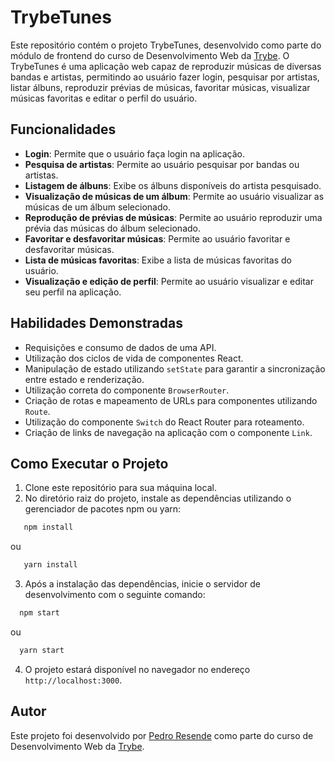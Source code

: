 # TrybeTunes

Este repositório contém o projeto TrybeTunes, desenvolvido como parte do módulo de frontend do curso de Desenvolvimento Web da [Trybe](https://www.betrybe.com/). O TrybeTunes é uma aplicação web capaz de reproduzir músicas de diversas bandas e artistas, permitindo ao usuário fazer login, pesquisar por artistas, listar álbuns, reproduzir prévias de músicas, favoritar músicas, visualizar músicas favoritas e editar o perfil do usuário.

## Funcionalidades

- **Login**: Permite que o usuário faça login na aplicação.
- **Pesquisa de artistas**: Permite ao usuário pesquisar por bandas ou artistas.
- **Listagem de álbuns**: Exibe os álbuns disponíveis do artista pesquisado.
- **Visualização de músicas de um álbum**: Permite ao usuário visualizar as músicas de um álbum selecionado.
- **Reprodução de prévias de músicas**: Permite ao usuário reproduzir uma prévia das músicas do álbum selecionado.
- **Favoritar e desfavoritar músicas**: Permite ao usuário favoritar e desfavoritar músicas.
- **Lista de músicas favoritas**: Exibe a lista de músicas favoritas do usuário.
- **Visualização e edição de perfil**: Permite ao usuário visualizar e editar seu perfil na aplicação.

## Habilidades Demonstradas

- Requisições e consumo de dados de uma API.
- Utilização dos ciclos de vida de componentes React.
- Manipulação de estado utilizando `setState` para garantir a sincronização entre estado e renderização.
- Utilização correta do componente `BrowserRouter`.
- Criação de rotas e mapeamento de URLs para componentes utilizando `Route`.
- Utilização do componente `Switch` do React Router para roteamento.
- Criação de links de navegação na aplicação com o componente `Link`.

## Como Executar o Projeto

1. Clone este repositório para sua máquina local.
2. No diretório raiz do projeto, instale as dependências utilizando o gerenciador de pacotes npm ou yarn:
```bash
   npm install
```
ou

```bash
   yarn install
```
3. Após a instalação das dependências, inicie o servidor de desenvolvimento com o seguinte comando:
```bash
  npm start
```
ou
```bash
  yarn start
```
4. O projeto estará disponível no navegador no endereço `http://localhost:3000`.

## Autor

Este projeto foi desenvolvido por [Pedro Resende](https://github.com/pedroluizresende) como parte do curso de Desenvolvimento Web da [Trybe](https://www.betrybe.com/).
